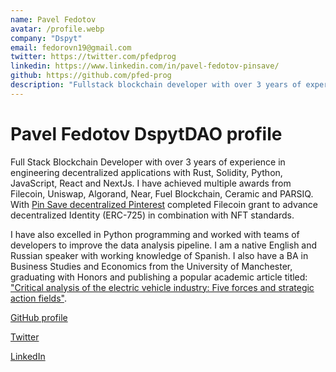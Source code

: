 ```yaml
---
name: Pavel Fedotov
avatar: /profile.webp
company: "Dspyt"
email: fedorovn19@gmail.com
twitter: https://twitter.com/pfedprog
linkedin: https://www.linkedin.com/in/pavel-fedotov-pinsave/
github: https://github.com/pfed-prog
description: "Fullstack blockchain developer with over 3 years of experience in Rust, Solidity, Python, JavaScript, React and NextJs."
---
```


# Pavel Fedotov DspytDAO profile

Full Stack Blockchain Developer with over 3 years of experience in engineering decentralized applications with Rust, Solidity, Python, JavaScript, React and NextJs. I have achieved multiple awards from Filecoin, Uniswap, Algorand, Near, Fuel Blockchain, Ceramic and PARSIQ. With [Pin Save decentralized Pinterest](https://evm.pinsave.app) completed Filecoin grant to advance decentralized Identity (ERC-725) in combination with NFT standards.

I have also excelled in Python programming and worked with teams of developers to improve the data analysis pipeline. I am a native English and Russian speaker with working knowledge of Spanish. I also have a BA in Business Studies and Economics from the University of Manchester, graduating with Honors and publishing a popular academic article titled: ["Critical analysis of the electric vehicle industry: Five forces and strategic action fields"](https://doi.org/10.31273/eirj.v10i1.362).

[GitHub profile](https://github.com/pfed-prog/)

[Twitter](https://twitter.com/pfedprog)

[LinkedIn](https://www.linkedin.com/in/pavel-fedotov-pinsave/)

